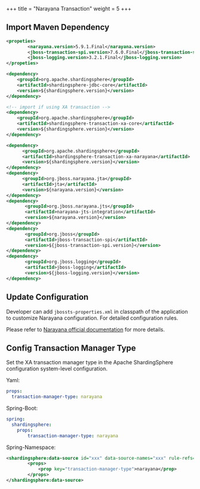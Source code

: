 +++
title = "Narayana Transaction"
weight = 5
+++

## Import Maven Dependency

```xml
<propeties>
        <narayana.version>5.9.1.Final</narayana.version>
        <jboss-transaction-spi.version>7.6.0.Final</jboss-transaction-spi.version>
        <jboss-logging.version>3.2.1.Final</jboss-logging.version>
</propeties>

<dependency>
    <groupId>org.apache.shardingsphere</groupId>
    <artifactId>shardingsphere-jdbc-core</artifactId>
    <version>${shardingsphere.version}</version>
</dependency>

<!-- import if using XA transaction -->
<dependency>
    <groupId>org.apache.shardingsphere</groupId>
    <artifactId>shardingsphere-transaction-xa-core</artifactId>
    <version>${shardingsphere.version}</version>
</dependency>

<dependency>
      <groupId>org.apache.shardingsphere</groupId>
      <artifactId>shardingsphere-transaction-xa-narayana</artifactId>
      <version>${shardingsphere.version}</version>
</dependency>
<dependency>
      <groupId>org.jboss.narayana.jta</groupId>
      <artifactId>jta</artifactId>
      <version>${narayana.version}</version>
</dependency>
<dependency>
       <groupId>org.jboss.narayana.jts</groupId>
       <artifactId>narayana-jts-integration</artifactId>
       <version>${narayana.version}</version>
</dependency>
<dependency>
       <groupId>org.jboss</groupId>
       <artifactId>jboss-transaction-spi</artifactId>
       <version>${jboss-transaction-spi.version}</version>
</dependency>
<dependency>
       <groupId>org.jboss.logging</groupId>
       <artifactId>jboss-logging</artifactId>
       <version>${jboss-logging.version}</version>
</dependency>
```

## Update Configuration

Developer can add `jbossts-properties.xml` in classpath of the application to customize Narayana configuration. 
For detailed configuration rules.

Please refer to [Narayana official documentation](https://narayana.io/documentation/index.html) for more details.

## Config Transaction Manager Type

Set the XA transaction manager type in the Apache ShardingSphere configuration system-level configuration.

Yaml:
```yaml
props:
  transaction-manager-type: narayana
```

Spring-Boot:

```yaml
spring:
  shardingsphere:
    props:
        transaction-manager-type: narayana
```

Spring-Namespace:

```xml
<shardingsphere:data-source id="xxx" data-source-names="xxx" rule-refs="xxx">
        <props>
            <prop key="transaction-manager-type">narayana</prop>
        </props>
</shardingsphere:data-source>
```